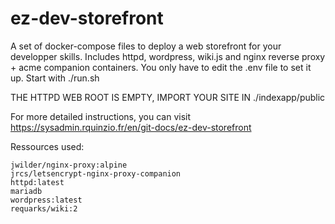 # ez-dev-storefront

A set of docker-compose files to deploy a web storefront for your developper skills. Includes httpd, wordpress, wiki.js and nginx reverse proxy + acme companion containers. You only have to edit the .env file to set it up. Start with ./run.sh

THE HTTPD WEB ROOT IS EMPTY, IMPORT YOUR SITE IN ./indexapp/public

For more detailed instructions, you can visit https://sysadmin.rquinzio.fr/en/git-docs/ez-dev-storefront

Ressources used:

    jwilder/nginx-proxy:alpine
    jrcs/letsencrypt-nginx-proxy-companion
    httpd:latest
    mariadb
    wordpress:latest
    requarks/wiki:2